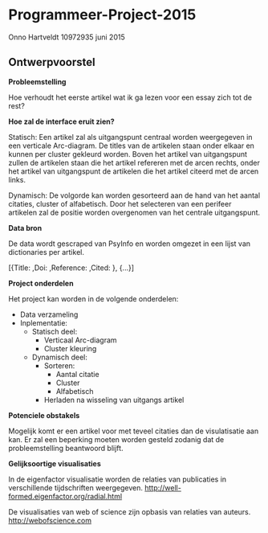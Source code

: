 Programmeer-Project-2015
=======

Onno Hartveldt 
10972935 
juni 2015


Ontwerpvoorstel
-------

**Probleemstelling**

Hoe verhoudt het eerste artikel wat ik ga lezen voor een essay zich tot de rest?


**Hoe zal de interface eruit zien?**

Statisch:
Een artikel zal als uitgangspunt centraal worden weergegeven in een verticale Arc-diagram. De titles van de artikelen
staan onder elkaar en kunnen per cluster gekleurd worden. Boven het artikel van uitgangspunt zullen de artikelen staan
die het artikel refereren met de arcen rechts, onder het artikel van uitgangspunt de artikelen die het artikel citeerd
met de arcen links.

Dynamisch:
De volgorde kan worden gesorteerd aan de hand van het aantal citaties, cluster of alfabetisch.
Door het selecteren van een perifeer artikelen zal de positie worden overgenomen van het centrale uitgangspunt. 


**Data bron**

De data wordt gescraped van PsyInfo en worden omgezet in een lijst van dictionaries per artikel. 

[{Title: ,Doi: ,Reference: ,Cited: }, {...}]


**Project onderdelen**

Het project kan worden in de volgende onderdelen:
* Data verzameling
* Inplementatie:
    * Statisch deel:
        * Verticaal Arc-diagram
        * Cluster kleuring
    * Dynamisch deel:
        * Sorteren:
            * Aantal citatie
            * Cluster
            * Alfabetisch
        * Herladen na wisseling van uitgangs artikel
  
        
**Potenciele obstakels**

Mogelijk komt er een artikel voor met teveel citaties dan de visulatisatie aan kan. Er zal een beperking moeten 
worden gesteld zodanig dat de probleemstelling beantwoord blijft.


**Gelijksoortige visualisaties**

In de eigenfactor visualisatie worden de relaties van publicaties in verschillende tijdschriften weergegeven.
http://well-formed.eigenfactor.org/radial.html

De visualisaties van web of science zijn opbasis van relaties van auteurs.
http://webofscience.com


    


